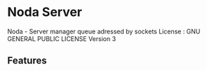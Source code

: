 # Noda Server

Noda - Server manager queue adressed by sockets
License : GNU GENERAL PUBLIC LICENSE Version 3

## Features
